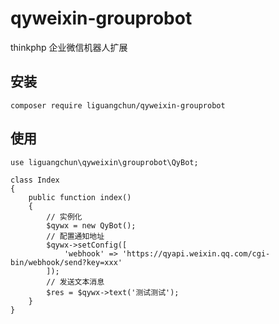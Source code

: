 # qyweixin-grouprobot
thinkphp 企业微信机器人扩展

## 安装
```
composer require liguangchun/qyweixin-grouprobot
```

## 使用
```
use liguangchun\qyweixin\grouprobot\QyBot;

class Index
{
    public function index()
    {
        // 实例化
        $qywx = new QyBot();
        // 配置通知地址
        $qywx->setConfig([
            'webhook' => 'https://qyapi.weixin.qq.com/cgi-bin/webhook/send?key=xxx'
        ]);
        // 发送文本消息
        $res = $qywx->text('测试测试');
    }
}
```

